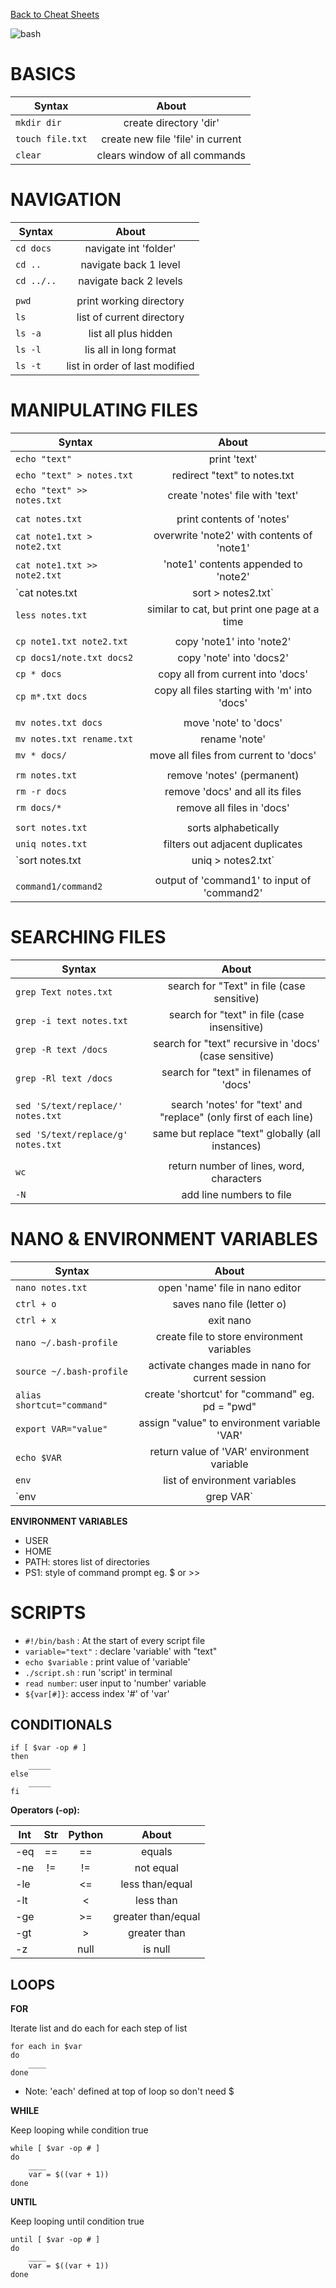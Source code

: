 [Back to Cheat Sheets](https://teanlouise.github.io/cheatsheets/)

![bash](https://user-images.githubusercontent.com/19520346/77840152-52372e00-71c7-11ea-9092-5728c692fc0a.png)

# BASICS

| Syntax            | About                             | 
| ------------------|:---------------------------------:| 
| `mkdir dir`       | create directory 'dir'            | 
| `touch file.txt`  | create new file 'file' in current |
| `clear`           | clears window of all commands     |


# NAVIGATION

| Syntax        | About                         | 
| ------------- |:-----------------------------:| 
| `cd docs`     | navigate int 'folder'         |
| `cd ..`       | navigate back 1 level         |
| `cd ../..`    | navigate back 2 levels        |
||| 
| `pwd`         | print working directory       |
| `ls`          | list of current directory     | 
| `ls -a`       | list all plus hidden          |
| `ls -l`       | lis all in long format        |
| `ls -t`       | list in order of last modified|

# MANIPULATING FILES

| Syntax                                | About                                         | 
| ------------------------------------- |:---------------------------------------------:| 
| `echo "text"`                         | print 'text'                                  |
| `echo "text" > notes.txt`             | redirect "text" to notes.txt                  |
| `echo "text" >> notes.txt`            | create 'notes' file with 'text'               |
|||
| `cat notes.txt`                       | print contents of 'notes'                     | 
| `cat note1.txt > note2.txt`           | overwrite 'note2' with contents of 'note1'    |
| `cat note1.txt >> note2.txt`          | 'note1' contents appended to 'note2'          |
| `cat notes.txt | sort > notes2.txt`   | sorts 'note1' contents & redirects to 'file2  |
| `less notes.txt`                      | similar to cat, but print one page at a time  |    
|||
| `cp note1.txt note2.txt`              | copy 'note1' into 'note2'                     |
| `cp docs1/note.txt docs2`             | copy 'note' into 'docs2'                      |
| `cp * docs`                           | copy all from current into 'docs'             |
| `cp m*.txt docs`                      | copy all files starting with 'm' into 'docs'  |
|||
| `mv notes.txt docs`                   | move 'note' to 'docs'                         |
| `mv notes.txt rename.txt`             | rename 'note'                                 |
| `mv * docs/`                          | move all files from current to 'docs'         |
|||
| `rm notes.txt`                        | remove 'notes' (permanent)                    |
| `rm -r docs`                          | remove 'docs' and all its files               |
| `rm docs/*`                           | remove all files in 'docs'                    |
|||
| `sort notes.txt`                      | sorts alphabetically                          |
| `uniq notes.txt`                      | filters out adjacent duplicates               |
| `sort notes.txt | uniq > notes2.txt`  | filter out duplicates                         |
|||
| `command1/command2`                   | output of 'command1' to input of 'command2'   |

# SEARCHING FILES

| Syntax                                | About                                                             | 
| ------------------------------------- |:-----------------------------------------------------------------:| 
| `grep Text notes.txt`                 | search for "Text" in file (case sensitive)                        |
| `grep -i text notes.txt`              | search for "text" in file (case insensitive)                      |
| `grep -R text /docs`                  | search for "text" recursive in 'docs' (case sensitive)            |
| `grep -Rl text /docs`                 | search for "text" in filenames of 'docs'                          |
|||
| `sed 'S/text/replace/' notes.txt`     | search 'notes' for "text' and "replace" (only first of each line) |
| `sed 'S/text/replace/g' notes.txt`    | same but replace "text" globally (all instances)                  |
|||
|`wc`                                   | return number of lines, word, characters                          |
| `-N`                                  | add line numbers to file                                          |

# NANO & ENVIRONMENT VARIABLES

| Syntax                        | About                                             | 
| ----------------------------- |:-------------------------------------------------:| 
| `nano notes.txt`              | open 'name' file in nano editor                   |
| `ctrl + o`                    | saves nano file (letter o)                        |
| `ctrl + x`                    | exit nano                                         |
| `nano ~/.bash-profile`        | create file to store environment variables        |
| `source ~/.bash-profile`      | activate changes made in nano for current session |
| `alias shortcut="command"`    | create 'shortcut' for "command" eg. pd = "pwd"    |
| `export VAR="value"`          | assign "value" to environment variable 'VAR'      |
| `echo $VAR`                   | return value of 'VAR' environment variable        |
| `env`                         | list of environment variables                     |
| `env | grep VAR`              | value of 'VAR' environment variable               |

**ENVIRONMENT VARIABLES**
- USER
- HOME
- PATH: stores list of directories
- PS1: style of command prompt eg. $ or >>

# SCRIPTS

- `#!/bin/bash`   :  At the start of every script file
- `variable="text"` : declare 'variable' with "text"
- `echo $variable` : print value of 'variable'
- `./script.sh` : run 'script' in terminal
- `read number`: user input to 'number' variable
- `${var[#]}`: access index '#' of 'var'

## CONDITIONALS
```
if [ $var -op # ]
then 
    _____
else 
    _____
fi
```
**Operators (-op):**

| Int | Str  | Python  | About              |   
| --- |:----:| :------:|:------------------:| 
| -eq | ==   | ==      | equals             |
| -ne | !=   | !=      | not equal          |
| -le |      | <=      | less than/equal    |
| -lt |      | <       | less than          |
| -ge |      | >=      | greater than/equal | 
| -gt |      | >       | greater than       |
| -z  |      | null    | is null            |

## LOOPS

**FOR** 

Iterate list and do each for each step of list
```
for each in $var
do
    ____
done
```
- Note: 'each' defined at top of loop so don't need $


**WHILE** 

Keep looping while condition true
```
while [ $var -op # ]
do
    ____
    var = $((var + 1))
done
```

**UNTIL**

Keep looping until condition true
```
until [ $var -op # ]
do
    ____
    var = $((var + 1))
done
```

